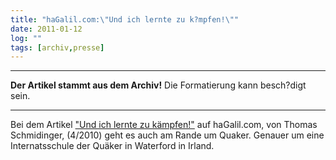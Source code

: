 ```yaml
---
title: "haGalil.com:\"Und ich lernte zu k?mpfen!\""
date: 2011-01-12
log: ""
tags: [archiv,presse]
---
```

<hr><b>Der Artikel stammt aus dem Archiv!</b> Die Formatierung kann besch?digt sein.<hr>

Bei dem Artikel <a href="http://www.hagalil.com/archiv/2011/01/12/minnesota/">"Und ich lernte zu kämpfen!"</a> auf haGalil.com, von Thomas Schmidinger, (4/2010) geht es auch am Rande um Quaker. Genauer um eine Internatsschule der Quäker in Waterford in Irland.
